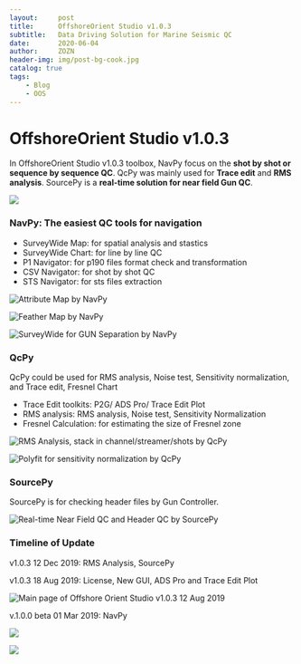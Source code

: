 ```yaml
---
layout:     post
title:      OffshoreOrient Studio v1.0.3
subtitle:   Data Driving Solution for Marine Seismic QC
date:       2020-06-04
author:     ZOZN
header-img: img/post-bg-cook.jpg
catalog: true
tags:
    - Blog
	- OOS
---
```




# OffshoreOrient Studio v1.0.3

In OffshoreOrient Studio v1.0.3 toolbox, NavPy focus on the **shot by shot or sequence by sequence QC**. QcPy was mainly used for **Trace edit** and **RMS analysis**. SourcePy is  a **real-time  solution for near field Gun QC**.

![](\img\OOS\NavPy_SurveyWide_Cross-line_QC_package_Introduction-1024x576.png)

### NavPy: The easiest QC tools for navigation

- SurveyWide Map: for spatial analysis and stastics
- SurveyWide Chart: for line by line QC
- P1 Navigator: for p190 files format check and transformation
- CSV Navigator: for shot by shot QC
- STS Navigator: for sts files extraction

![Attribute Map by NavPy](\img\OOS\oos_attributemap.png)

![Feather Map by NavPy](\img\OOS\oos_feather.png)

![SurveyWide for GUN Separation by NavPy](\img\OOS\oos_surveywide.png)

### QcPy

QcPy could be used for RMS analysis, Noise test, Sensitivity normalization, and Trace edit, Fresnel Chart

- Trace Edit toolkits: P2G/ ADS Pro/ Trace Edit Plot
- RMS analysis:  RMS analysis, Noise test, Sensitivity Normalization
- Fresnel Calculation: for estimating the size of Fresnel zone

![RMS Analysis, stack in channel/streamer/shots by QcPy](\img\OOS\oos_rms.png)

![Polyfit for sensitivity normalization by QcPy](\img\OOS\oos_polyfit.png)

### SourcePy

SourcePy is for checking header files by Gun Controller.

![Real-time Near Field QC and Header QC by SourcePy](\img\OOS\oos_sourcepy.png)

### Timeline of Update

v1.0.3 12 Dec 2019: RMS Analysis, SourcePy

v1.0.3 18 Aug 2019: License, New GUI, ADS Pro and Trace Edit Plot

![Main page of Offshore Orient Studio v1.0.3 12 Aug 2019](\img\OOS\oos_mainpage.png)

v.1.0.0 beta 01 Mar 2019: NavPy

![](\img\OOS\NavPy_SurveyWide_Cross-line_QC_package_Introduction1-1024x576.png)

![](img\OOS\NavPy_SurveyWide_Cross-line_QC_package_Introduction2-1024x576.png)

